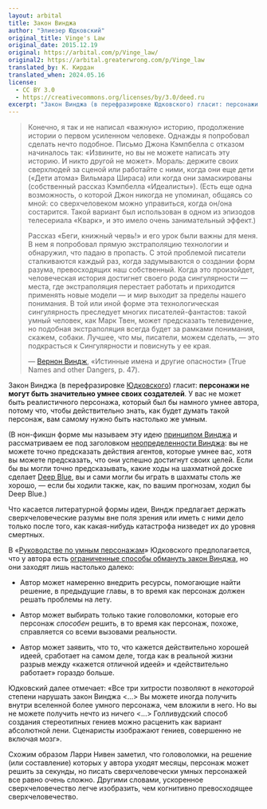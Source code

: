 ```yaml
---
layout: arbital
title: Закон Винджа
author: "Элиезер Юдковский"
original_title: Vinge's Law
original_date: 2015.12.19
original: https://arbital.com/p/Vinge_law/
original2: https://arbital.greaterwrong.com/p/Vinge_law
translated_by: К. Кирдан
translated_when: 2024.05.16
license:
  - CC BY 3.0
  - https://creativecommons.org/licenses/by/3.0/deed.ru
excerpt: "Закон Винджа (в перефразировке Юдковского) гласит: персонажи не могут быть значительно умнее своих создателей. У вас не может быть реалистичного персонажа, который был бы намного умнее автора, потому что, чтобы действительно знать, как будет думать такой персонаж, вам самому нужно быть настолько же умным."
---
```

>Конечно, я так и не написал «важную» историю, продолжение истории о первом усиленном человеке. Однажды я попробовал сделать нечто подобное. Письмо Джона Кэмпбелла с отказом начиналось так: «Извините, но вы не можете написать эту историю. И никто другой не может». Мораль: держите своих сверхлюдей за сценой или работайте с ними, когда они еще дети («Дети атома» Вильмара Шираса) или когда они замаскированы (собственный рассказ Кэмпбелла «Идеалисты»). (Есть еще одна возможность, о которой Джон никогда не упоминал, общаясь со мной: со сверхчеловеком можно управиться, когда он/она состарится. Такой вариант был использован в одном из эпизодов телесериала «Кварк», и это имело очень занимательный эффект.)
>
>Рассказ «Беги, книжный червь!» и его урок были важны для меня. В нем я попробовал прямую экстраполяцию технологии и обнаружил, что падаю в пропасть. С этой проблемой писатели сталкиваются каждый раз, когда задумываются о создании форм разума, превосходящих наш собственный. Когда это произойдет, человеческая история достигнет своего рода сингулярности — места, где экстраполяция перестает работать и приходится применять новые модели — и мир выходит за пределы нашего понимания. В той или иной форме эта технологическая сингулярность преследует многих писателей-фантастов: такой умный человек, как Марк Твен, может предсказать телевидение, но подобная экстраполяция всегда будет за рамками понимания, скажем, собаки. Лучшее, что мы, писатели, можем сделать, — это подкрасться к Сингулярности и повиснуть у ее края.
>
>— [Вернон Виндж](https://books.google.com/books?id=tEMQpbiboH0C&pg=PA44&lpg=PA44&dq=vinge+%22pass+beyond+our+understanding%22+%22john+campbell%22&source=bl&ots=UTTxJ7Pndr&sig=88zngfy45_he2nJePP5dd0CTuR4&hl=en&sa=X&ved=0ahUKEwjD34_wrubJAhUHzWMKHVXYAocQ6AEIHTAA#v=onepage&q=vinge%20%22pass%20beyond%20our%20understanding%22%20%22john%20campbell%22&f=false), «Истинные имена и другие опасности» (True Names and other Dangers, p. 47).

Закон Винджа (в перефразировке [Юдковского](https://arbital.com/p/EliezerYudkowsky/)) гласит: **персонажи не могут быть значительно умнее своих создателей**. У вас не может быть реалистичного персонажа, который был бы намного умнее автора, потому что, чтобы действительно знать, как будет думать такой персонаж, вам самому нужно быть настолько же умным.

(В нон-фикшн форме мы называем эту идею [принципом Винджа](vinge-principle.html) и рассматриваем ее под заголовком [неопределенности Винджа](https://arbital.com/p/Vingean_uncertainty/): вы не можете точно предсказать действия агентов, которые умнее вас, хотя вы можете предсказать, что они успешно достигнут своих целей. Если бы вы могли точно предсказывать, какие ходы на шахматной доске сделает [Deep Blue](https://arbital.com/p/deep_blue/), вы и сами могли бы играть в шахматы столь же хорошо, — если бы ходили также, как, по вашим прогнозам, ходил бы Deep Blue.)

Что касается литературной формы идеи, Виндж предлагает держать сверхчеловеческие разумы вне поля зрения или иметь с ними дело только после того, как какая-нибудь катастрофа низведет их до уровня смертных.

В «[Руководстве по умным персонажам](https://lesswrong.ru/w/%D0%A1%D0%BE%D0%BA%D1%80%D0%B0%D1%89%D0%B5%D0%BD%D0%BD%D0%BE%D0%B5_%D1%80%D1%83%D0%BA%D0%BE%D0%B2%D0%BE%D0%B4%D1%81%D1%82%D0%B2%D0%BE_%D0%BF%D0%BE_%D1%83%D0%BC%D0%BD%D1%8B%D0%BC_%D0%BF%D0%B5%D1%80%D1%81%D0%BE%D0%BD%D0%B0%D0%B6%D0%B0%D0%BC)» Юдковского предполагается, что у автора есть [ограниченные способы обмануть закон Винджа](https://lesswrong.ru/w/%D0%A1%D0%BE%D0%BA%D1%80%D0%B0%D1%89%D0%B5%D0%BD%D0%BD%D0%BE%D0%B5_%D1%80%D1%83%D0%BA%D0%BE%D0%B2%D0%BE%D0%B4%D1%81%D1%82%D0%B2%D0%BE_%D0%BF%D0%BE_%D1%83%D0%BC%D0%BD%D1%8B%D0%BC_%D0%BF%D0%B5%D1%80%D1%81%D0%BE%D0%BD%D0%B0%D0%B6%D0%B0%D0%BC#simple-table-of-contents-9), но они заходят лишь настолько далеко:

* Автор может намеренно внедрить ресурсы, помогающие найти решение, в предыдущие главы, в то время как персонаж должен решать проблемы на лету.

* Автор может выбирать только такие головоломки, которые его персонаж _способен_ решить, в то время как персонаж, похоже, справляется со всеми вызовами реальности.

* Автор может заявить, что то, что кажется действительно хорошей идеей, сработает на самом деле, тогда как в реальной жизни разрыв между «кажется отличной идеей» и «действительно работает» гораздо больше.

Юдковский далее отмечает: «Все три хитрости позволяют в _некоторой_ степени нарушать закон Винджа <...> Вы можете иногда получить внутри вселенной более умного персонажа, чем вложили в него. Но вы не можете получить нечто из ничего <...> Голливудский способ создания стереотипных гениев можно расценить как вариант абсолютной лени. Сценаристы изображают гениев, совершенно не включая мозг».

Схожим образом Ларри Нивен заметил, что головоломки, на решение (или составление) которых у автора уходят месяцы, персонаж может решить за секунды, но писать сверхчеловечески умных персонажей все равно очень сложно. Другими словами, ускоренное сверхчеловечество легче изобразить, чем когнитивно превосходящее сверхчеловечество.
